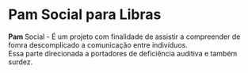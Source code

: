 # Pam Social para Libras
<strong>Pam </strong>Social - É um projeto com  finalidade de  assistir a compreender  de fomra descomplicado a comunicação entre  indivíduos.                          
Essa parte direcionada a  portadores de deficiência auditiva e também surdez.
